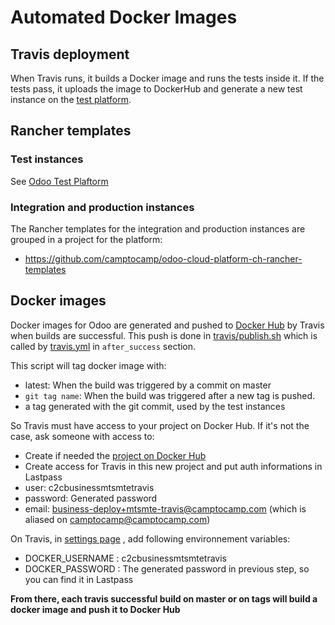 # Automated Docker Images

## Travis deployment

When Travis runs, it builds a Docker image and runs the tests inside it.
If the tests pass, it uploads the image to DockerHub and generate a new test
instance on the [test platform](./odoo-test-platform.md).

## Rancher templates

### Test instances

See [Odoo Test Plaftorm](./odoo-test-platform.md)

### Integration and production instances

The Rancher templates for the integration and production instances are grouped in a project
for the platform:

* https://github.com/camptocamp/odoo-cloud-platform-ch-rancher-templates

## Docker images

Docker images for Odoo are generated and pushed to [Docker Hub](https://hub.docker.com) by Travis when builds are successful.
This push is done in [travis/publish.sh](../travis/publish.sh) which is called by [travis.yml](../.travis.yml) in `after_success` section.

This script will tag docker image with:
 * latest: When the build was triggered by a commit on master
 * `git tag name`: When the build was triggered after a new tag is pushed.
 * a tag generated with the git commit, used by the test instances

So Travis must have access to your project on Docker Hub. If it's not the case, ask someone with access to:
 * Create if needed the [project on Docker Hub](https://hub.docker.com/r/camptocamp/mtsmte_odoo/)
 * Create access for Travis in this new project and put auth informations in Lastpass
  * user: c2cbusinessmtsmtetravis
  * password: Generated password
  * email: business-deploy+mtsmte-travis@camptocamp.com (which is aliased on camptocamp@camptocamp.com)

On Travis, in [settings page](https://travis-ci.com/camptocamp/mtsmte_odoo/settings) , add following environnement variables:
 * DOCKER_USERNAME : c2cbusinessmtsmtetravis
 * DOCKER_PASSWORD : The generated password in previous step, so you can find it in Lastpass

**From there, each travis successful build on master or on tags will build a docker image and push it to Docker Hub**
